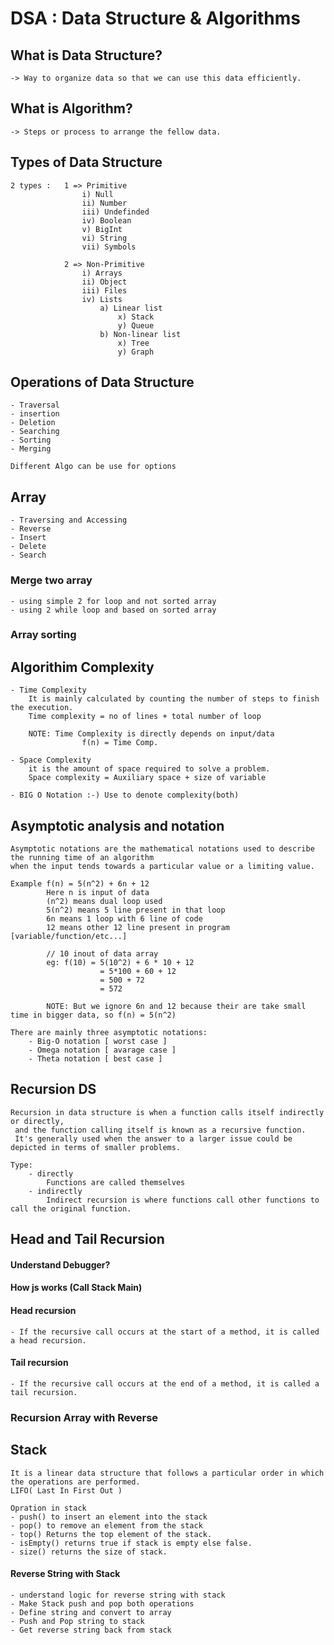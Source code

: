 # DSA : Data Structure & Algorithms

## What is Data Structure?
    -> Way to organize data so that we can use this data efficiently.

## What is Algorithm?
    -> Steps or process to arrange the fellow data.

## Types of Data Structure
    2 types :   1 => Primitive
                    i) Null
                    ii) Number
                    iii) Undefinded
                    iv) Boolean
                    v) BigInt
                    vi) String
                    vii) Symbols

                2 => Non-Primitive
                    i) Arrays
                    ii) Object
                    iii) Files
                    iv) Lists
                        a) Linear list
                            x) Stack
                            y) Queue
                        b) Non-linear list
                            x) Tree
                            y) Graph

## Operations of Data Structure
    - Traversal
    - insertion
    - Deletion
    - Searching
    - Sorting
    - Merging

    Different Algo can be use for options

## Array 
    - Traversing and Accessing
    - Reverse
    - Insert
    - Delete
    - Search

### Merge two array
    - using simple 2 for loop and not sorted array
    - using 2 while loop and based on sorted array

### Array sorting

## Algorithim Complexity
    - Time Complexity
        It is mainly calculated by counting the number of steps to finish the execution.
        Time complexity = no of lines + total number of loop

        NOTE: Time Complexity is directly depends on input/data 
                    f(n) = Time Comp.

    - Space Complexity
        it is the amount of space required to solve a problem.
        Space complexity = Auxiliary space + size of variable

    - BIG O Notation :-) Use to denote complexity(both)

## Asymptotic analysis and notation
    Asymptotic notations are the mathematical notations used to describe the running time of an algorithm
    when the input tends towards a particular value or a limiting value.

    Example f(n) = 5(n^2) + 6n + 12
            Here n is input of data
            (n^2) means dual loop used
            5(n^2) means 5 line present in that loop
            6n means 1 loop with 6 line of code
            12 means other 12 line present in program [variable/function/etc...]

            // 10 inout of data array
            eg: f(10) = 5(10^2) + 6 * 10 + 12
                        = 5*100 + 60 + 12
                        = 500 + 72
                        = 572

            NOTE: But we ignore 6n and 12 because their are take small time in bigger data, so f(n) = 5(n^2)

    There are mainly three asymptotic notations:
        - Big-O notation [ worst case ]
        - Omega notation [ avarage case ]
        - Theta notation [ best case ]

## Recursion DS
    Recursion in data structure is when a function calls itself indirectly or directly,
     and the function calling itself is known as a recursive function. 
     It's generally used when the answer to a larger issue could be depicted in terms of smaller problems.
    
    Type:
        - directly
            Functions are called themselves
        - indirectly
            Indirect recursion is where functions call other functions to call the original function.

## Head and Tail Recursion
#### Understand Debugger?
#### How js works (Call Stack Main)
#### Head recursion
    - If the recursive call occurs at the start of a method, it is called a head recursion.
#### Tail recursion
    - If the recursive call occurs at the end of a method, it is called a tail recursion.

### Recursion Array with Reverse

## Stack
    It is a linear data structure that follows a particular order in which the operations are performed.
    LIFO( Last In First Out )

    Opration in stack
    - push() to insert an element into the stack
    - pop() to remove an element from the stack
    - top() Returns the top element of the stack.
    - isEmpty() returns true if stack is empty else false.
    - size() returns the size of stack.

#### Reverse String with Stack
    - understand logic for reverse string with stack
    - Make Stack push and pop both operations
    - Define string and convert to array
    - Push and Pop string to stack
    - Get reverse string back from stack